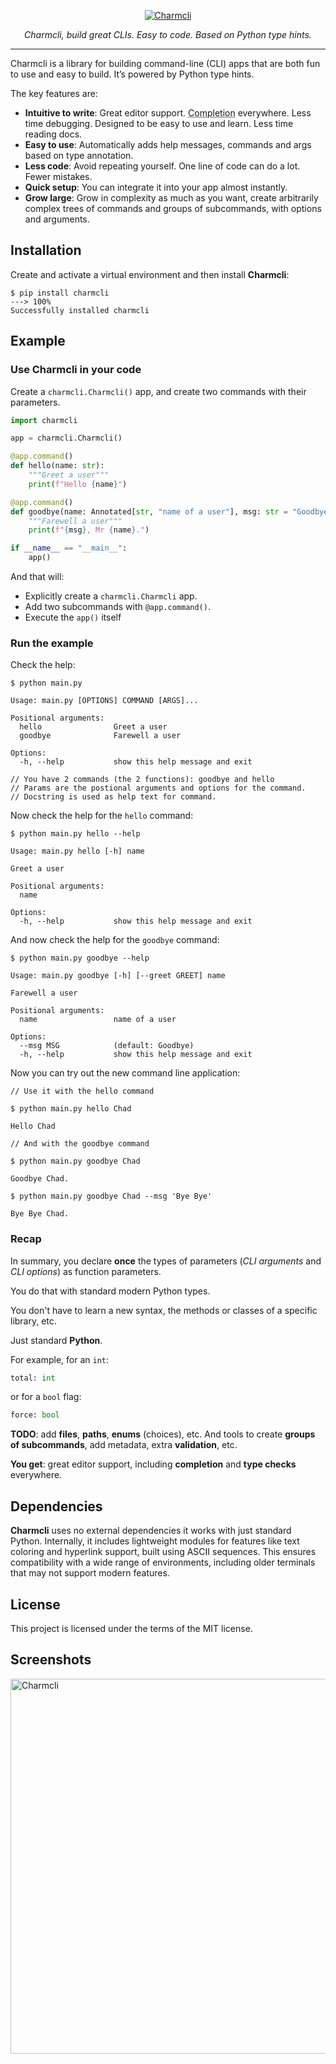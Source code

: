 <p align="center">
  <a href="https://pypi"><img src="./docs/charmcli.png" alt="Charmcli"></a>

</p>
<p align="center">
    <em>Charmcli, build great CLIs. Easy to code. Based on Python type hints.</em>
</p>

---

Charmcli is a library for building command-line (CLI) apps that are both fun to use and easy to build. It’s powered by Python type hints.

The key features are:

- **Intuitive to write**: Great editor support. <abbr title="also known as auto-complete, autocompletion, IntelliSense">Completion</abbr> everywhere. Less time debugging. Designed to be easy to use and learn. Less time reading docs.
- **Easy to use**: Automatically adds help messages, commands and args based on type annotation.
- **Less code**: Avoid repeating yourself. One line of code can do a lot. Fewer mistakes.
- **Quick setup**: You can integrate it into your app almost instantly.
- **Grow large**: Grow in complexity as much as you want, create arbitrarily complex trees of commands and groups of subcommands, with options and arguments.

## Installation

Create and activate a virtual environment and then install **Charmcli**:

<div class="termy">

```console
$ pip install charmcli
---> 100%
Successfully installed charmcli
```

</div>

## Example

### Use Charmcli in your code

Create a `charmcli.Charmcli()` app, and create two commands with their parameters.

```Python hl_lines="3  6  11  20"
import charmcli

app = charmcli.Charmcli()

@app.command()
def hello(name: str):
    """Greet a user"""
    print(f"Hello {name}")

@app.command()
def goodbye(name: Annotated[str, "name of a user"], msg: str = "Goodbye"):
    """Farewell a user"""
    print(f"{msg}, Mr {name}.")

if __name__ == "__main__":
    app()
```

And that will:

- Explicitly create a `charmcli.Charmcli` app.
- Add two subcommands with `@app.command()`.
- Execute the `app()` itself

### Run the example

Check the help:

<div class="termy">

```console
$ python main.py

Usage: main.py [OPTIONS] COMMAND [ARGS]...

Positional arguments:
  hello                Greet a user
  goodbye              Farewell a user

Options:
  -h, --help           show this help message and exit

// You have 2 commands (the 2 functions): goodbye and hello
// Params are the postional arguments and options for the command.
// Docstring is used as help text for command.
```

</div>

Now check the help for the `hello` command:

<div class="termy">

```console
$ python main.py hello --help

Usage: main.py hello [-h] name

Greet a user

Positional arguments:
  name

Options:
  -h, --help           show this help message and exit
```

</div>

And now check the help for the `goodbye` command:

<div class="termy">

```console
$ python main.py goodbye --help

Usage: main.py goodbye [-h] [--greet GREET] name

Farewell a user

Positional arguments:
  name                 name of a user

Options:
  --msg MSG            (default: Goodbye)
  -h, --help           show this help message and exit
```

</div>

Now you can try out the new command line application:

<div class="termy">

```console
// Use it with the hello command

$ python main.py hello Chad

Hello Chad

// And with the goodbye command

$ python main.py goodbye Chad

Goodbye Chad.

$ python main.py goodbye Chad --msg 'Bye Bye'

Bye Bye Chad.
```

</div>

### Recap

In summary, you declare **once** the types of parameters (_CLI arguments_ and _CLI options_) as function parameters.

You do that with standard modern Python types.

You don't have to learn a new syntax, the methods or classes of a specific library, etc.

Just standard **Python**.

For example, for an `int`:

```Python
total: int
```

or for a `bool` flag:

```Python
force: bool
```

**TODO**: add **files**, **paths**, **enums** (choices), etc. And tools to create **groups of subcommands**, add metadata, extra **validation**, etc.

**You get**: great editor support, including **completion** and **type checks** everywhere.

## Dependencies

**Charmcli** uses no external dependencies it works with just standard Python.
Internally, it includes lightweight modules for features like text coloring and hyperlink support, built using ASCII sequences. This ensures compatibility with a wide range of environments, including older terminals that may not support modern features.

## License

This project is licensed under the terms of the MIT license.

## Screenshots

<img src="./docs/cmd-ss.png" alt="Charmcli" style="max-width: 100%; width: 600px;">
